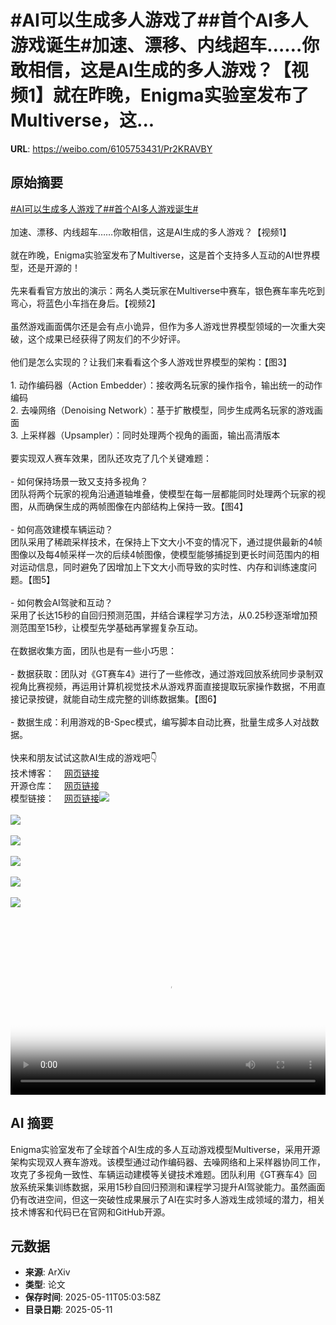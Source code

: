 # #AI可以生成多人游戏了##首个AI多人游戏诞生#加速、漂移、内线超车……你敢相信，这是AI生成的多人游戏？【视频1】就在昨晚，Enigma实验室发布了Multiverse，这...

**URL**: https://weibo.com/6105753431/Pr2KRAVBY

## 原始摘要

<a href="https://m.weibo.cn/search?containerid=231522type%3D1%26t%3D10%26q%3D%23AI%E5%8F%AF%E4%BB%A5%E7%94%9F%E6%88%90%E5%A4%9A%E4%BA%BA%E6%B8%B8%E6%88%8F%E4%BA%86%23&amp;extparam=%23AI%E5%8F%AF%E4%BB%A5%E7%94%9F%E6%88%90%E5%A4%9A%E4%BA%BA%E6%B8%B8%E6%88%8F%E4%BA%86%23" data-hide=""><span class="surl-text">#AI可以生成多人游戏了#</span></a><a href="https://m.weibo.cn/search?containerid=231522type%3D1%26t%3D10%26q%3D%23%E9%A6%96%E4%B8%AAAI%E5%A4%9A%E4%BA%BA%E6%B8%B8%E6%88%8F%E8%AF%9E%E7%94%9F%23&amp;extparam=%23%E9%A6%96%E4%B8%AAAI%E5%A4%9A%E4%BA%BA%E6%B8%B8%E6%88%8F%E8%AF%9E%E7%94%9F%23" data-hide=""><span class="surl-text">#首个AI多人游戏诞生#</span></a><br><br>加速、漂移、内线超车……你敢相信，这是AI生成的多人游戏？【视频1】<br><br>就在昨晚，Enigma实验室发布了Multiverse，这是首个支持多人互动的AI世界模型，还是开源的！<br><br>先来看看官方放出的演示：两名人类玩家在Multiverse中赛车，银色赛车率先吃到弯心，将蓝色小车挡在身后。【视频2】<br><br>虽然游戏画面偶尔还是会有点小诡异，但作为多人游戏世界模型领域的一次重大突破，这个成果已经获得了网友们的不少好评。<br><br>他们是怎么实现的？让我们来看看这个多人游戏世界模型的架构：【图3】<br><br>1. 动作编码器（Action Embedder）：接收两名玩家的操作指令，输出统一的动作编码<br>2. 去噪网络（Denoising Network）：基于扩散模型，同步生成两名玩家的游戏画面<br>3. 上采样器（Upsampler）：同时处理两个视角的画面，输出高清版本<br><br>要实现双人赛车效果，团队还攻克了几个关键难题：<br><br>- 如何保持场景一致又支持多视角？<br>团队将两个玩家的视角沿通道轴堆叠，使模型在每一层都能同时处理两个玩家的视图，从而确保生成的两帧图像在内部结构上保持一致。【图4】<br><br>- 如何高效建模车辆运动？<br>团队采用了稀疏采样技术，在保持上下文大小不变的情况下，通过提供最新的4帧图像以及每4帧采样一次的后续4帧图像，使模型能够捕捉到更长时间范围内的相对运动信息，同时避免了因增加上下文大小而导致的实时性、内存和训练速度问题。【图5】<br><br>- 如何教会AI驾驶和互动？<br>采用了长达15秒的自回归预测范围，并结合课程学习方法，从0.25秒逐渐增加预测范围至15秒，让模型先学基础再掌握复杂互动。<br><br>在数据收集方面，团队也是有一些小巧思：<br><br>- 数据获取：团队对《GT赛车4》进行了一些修改，通过游戏回放系统同步录制双视角比赛视频，再运用计算机视觉技术从游戏界面直接提取玩家操作数据，不用直接记录按键，就能自动生成完整的训练数据集。【图6】<br><br>- 数据生成：利用游戏的B-Spec模式，编写脚本自动比赛，批量生成多人对战数据。<br><br>快来和朋友试试这款AI生成的游戏吧👇<br>技术博客：<a href="https://weibo.cn/sinaurl?u=https%3A%2F%2Fenigma-labs.io%2Fblog" data-hide=""><span class="url-icon"><img style="width: 1rem;height: 1rem" src="https://h5.sinaimg.cn/upload/2015/09/25/3/timeline_card_small_web_default.png" referrerpolicy="no-referrer"></span><span class="surl-text">网页链接</span></a><br>开源仓库：<a href="https://weibo.cn/sinaurl?u=https%3A%2F%2Fgithub.com%2FEnigmaLabsAI%2Fmultiverse%3Ftab%3Dreadme-ov-file" data-hide=""><span class="url-icon"><img style="width: 1rem;height: 1rem" src="https://h5.sinaimg.cn/upload/2015/09/25/3/timeline_card_small_web_default.png" referrerpolicy="no-referrer"></span><span class="surl-text">网页链接</span></a><br>模型链接：<a href="https://weibo.cn/sinaurl?u=https%3A%2F%2Fhuggingface.co%2FEnigma-AI%2Fmultiverse" data-hide=""><span class="url-icon"><img style="width: 1rem;height: 1rem" src="https://h5.sinaimg.cn/upload/2015/09/25/3/timeline_card_small_web_default.png" referrerpolicy="no-referrer"></span><span class="surl-text">网页链接</span></a><img style="" src="https://tvax1.sinaimg.cn/large/006Fd7o3ly1i19ei5ydxij30u00u0aci.jpg" referrerpolicy="no-referrer"><br><br><img style="" src="https://tvax4.sinaimg.cn/large/006Fd7o3ly1i19eian1pyj30u011i3zq.jpg" referrerpolicy="no-referrer"><br><br><img style="" src="https://tvax3.sinaimg.cn/large/006Fd7o3gy1i19ecey8h1j30zk0b3jvt.jpg" referrerpolicy="no-referrer"><br><br><img style="" src="https://tvax2.sinaimg.cn/large/006Fd7o3gy1i19ecje2gyj30zk0hz449.jpg" referrerpolicy="no-referrer"><br><br><img style="" src="https://tvax4.sinaimg.cn/large/006Fd7o3gy1i19ecl546sj30zk0fq0x3.jpg" referrerpolicy="no-referrer"><br><br><img style="" src="https://tvax4.sinaimg.cn/large/006Fd7o3gy1i19ectipbpj30zk0k4wqc.jpg" referrerpolicy="no-referrer"><br><br><br clear="both"><div style="clear: both"></div><video controls="controls" poster="https://tvax4.sinaimg.cn/orj480/006Fd7o3ly1i19ei62lmuj30u00u0aci.jpg" style="width: 100%"><source src="https://f.video.weibocdn.com/o0/CbQY3jq2lx08o700W5Pa0104120070o20E010.mp4?label=mp4_720p&amp;template=720x720.24.0&amp;ori=0&amp;ps=1CwnkDw1GXwCQx&amp;Expires=1746943177&amp;ssig=b4MMf2KtxT&amp;KID=unistore,video"><source src="https://f.video.weibocdn.com/o0/guBQxd8elx08o700gbrq0104120044xn0E010.mp4?label=mp4_hd&amp;template=540x540.24.0&amp;ori=0&amp;ps=1CwnkDw1GXwCQx&amp;Expires=1746943177&amp;ssig=fmNor8BpLy&amp;KID=unistore,video"><source src="https://f.video.weibocdn.com/o0/Desz5ltKlx08o700dHhK0104120028yE0E010.mp4?label=mp4_ld&amp;template=360x360.24.0&amp;ori=0&amp;ps=1CwnkDw1GXwCQx&amp;Expires=1746943177&amp;ssig=g3uxBu%2Bt7q&amp;KID=unistore,video"><p>视频无法显示，请前往<a href="https://video.weibo.com/show?fid=1034%3A5164452904108076" target="_blank" rel="noopener noreferrer">微博视频</a>观看。</p></video>

## AI 摘要

Enigma实验室发布了全球首个AI生成的多人互动游戏模型Multiverse，采用开源架构实现双人赛车游戏。该模型通过动作编码器、去噪网络和上采样器协同工作，攻克了多视角一致性、车辆运动建模等关键技术难题。团队利用《GT赛车4》回放系统采集训练数据，采用15秒自回归预测和课程学习提升AI驾驶能力。虽然画面仍有改进空间，但这一突破性成果展示了AI在实时多人游戏生成领域的潜力，相关技术博客和代码已在官网和GitHub开源。

## 元数据

- **来源**: ArXiv
- **类型**: 论文
- **保存时间**: 2025-05-11T05:03:58Z
- **目录日期**: 2025-05-11
